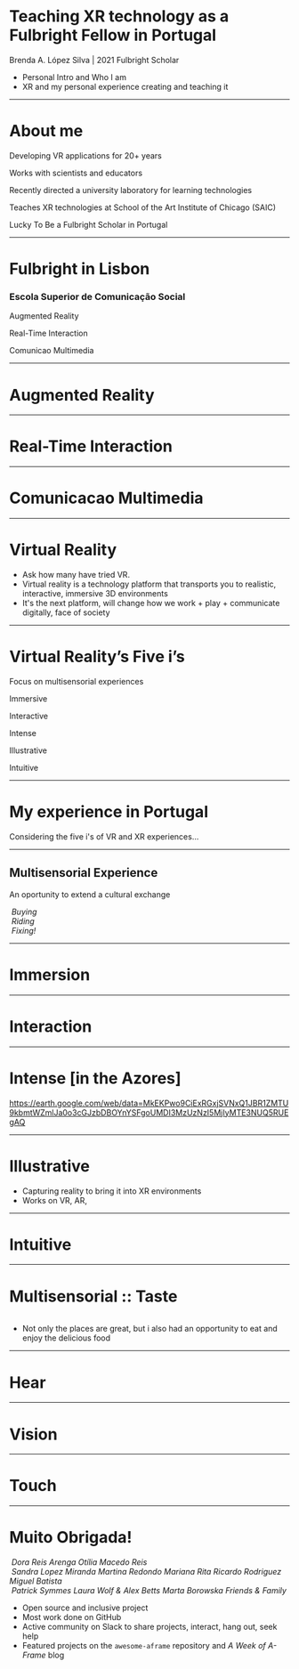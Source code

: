 <!-- .slide: data-background="media/img/F-Lisbon.png" -->

<div class="talk-title">
  <h1>Teaching XR technology as a Fulbright Fellow in Portugal</h1>
  <p class="talk-info">
    Brenda A. López Silva | 2021 Fulbright Scholar 
  </p>
</div>
 
<!-- NOTES -->
- Personal Intro and Who I am
- XR and my personal experience creating and teaching it

------
<!-- .slide: data-background-video="media/video/CAVE2.mp4" data-background-video-loop="true" data-background-video-muted="true" data-state="state--bg-dark" -->
# About me
<div class="slide__boilerplate">
<p>Developing VR applications for 20+ years</p>
<p>Works with scientists and educators</p>
<p>Recently directed a university laboratory for learning technologies</p>
<p>Teaches XR technologies at School of the Art Institute of Chicago (SAIC)</p>
<p>Lucky To Be a Fulbright Scholar in Portugal</p>

------
<!-- .slide: data-background="media/img/escs.jpg" -->
# Fulbright in Lisbon
### Escola Superior de Comunicação Social

<div class="slide__boilerplate">
  <p>Augmented Reality</p>
  <p>Real-Time Interaction</p>
  <p>Comunicao Multimedia</p>
</div>

---
<!-- .slide: data-background-video="media/video/escs-ar.mp4" data-background-video-loop="true" data-background-video-muted="true" data-state="state--bg-dark" -->
# Augmented Reality 

---
<!-- .slide: data-background-video="media/video/VR-ESCS-demo.mp4" data-background-video-loop="true" data-background-video-muted="true" data-state="state--bg-dark" -->
# Real-Time Interaction

---

<!-- .slide: data-background-video="media/video/ComunicacaoMultimedia.mp4" data-background-video-loop="true" data-background-video-muted="true" data-state="state--bg-dark" -->
# Comunicacao Multimedia

------

# Virtual Reality

<!-- .slide: data-background-video="media/video/virtualreality.mp4" data-background-video-loop="true" data-background-video-muted="true" data-state="state--bg-dark" -->

<!-- NOTES -->
- Ask how many have tried VR.
- Virtual reality is a technology platform that transports you to realistic, interactive, immersive 3D environments
- It's the next platform, will change how we work + play + communicate digitally, face of society

---
<!-- .slide: data-background="media/img/CAVE2-Antarctica.jpg" -->
# Virtual Reality’s Five i’s

Focus on multisensorial experiences

<div class="slide__boilerplate">
  <p>Immersive </p>
  <p>Interactive</p>
  <p>Intense</p>
  <p>Illustrative</p>
  <p>Intuitive</p>
</div>


------
<!-- .slide: data-background-color="#333" -->
# My experience in Portugal 

Considering the five i's of VR and XR experiences...

---
<!-- .slide: data-background-color="#333" -->
## Multisensorial Experience

An oportunity to extend a cultural exchange

<div class="captioned-image-row">
  <div>
    <img data-src="media/img/vespas.png">
    <i>Buying</i>
  </div>
  <div>
    <img data-src="media/img/vespa-mirror.png">
    <i>Riding</i>
  </div>
  <div>
    <img data-src="media/img/vespa-fix.jpg">
    <i>Fixing!</i>
  </div>
</div>

---
<!-- .slide: data-background="media/img/vespa-tour.gif" -->
# Immersion 

---
<!-- .slide: data-background-video="media/video/Cabeca-Portugal.mp4" data-background-video-loop="true" data-background-video-muted="true" data-state="state--bg-dark" -->

# Interaction

---

# Intense [in the Azores]

https://earth.google.com/web/data=MkEKPwo9CiExRGxjSVNxQ1JBR1ZMTU9kbmtWZmlJa0o3cGJzbDBOYnYSFgoUMDI3MzUzNzI5MjIyMTE3NUQ5RUEgAQ

---
# Illustrative

<div class="stretch" data-aframe-scene="scenes/azores1.html"></div>

<!-- NOTES -->
- Capturing reality to bring it into XR environments
- Works on VR, AR,

---
<!-- .slide: data-background-color="#333" -->
# Intuitive 
<!-- .slide: data-background-video="media/video/intuitive-azores.mp4" data-background-video-loop="true" data-background-video-muted="true" data-state="state--bg-dark" -->

------
# Multisensorial :: Taste

<div class="image-row">
  <div><img data-src="media/img/food-imprensa.jpg"></div>
  <div><img data-src="media/img/food-fish.jpg"></div>
  <div><img data-src="media/img/food-amago.jpg"></div>
</div>


<!-- NOTES -->
- Not only the places are great, but i also had an opportunity to eat and enjoy the delicious food 

---
# Hear

<!-- .slide: data-background="media/img/fado.png" -->

---
# Vision

---

# Touch

------
# Muito Obrigada!

<div class="captioned-image-row">
  <div>
    <img data-src="media/img/logo-Fulbright.png">
    <i>Dora Reis Arenga</i>
    <i>Otília Macedo Reis</i>
  </div>
  <div>
    <img data-src="media/img/logo-escs.png">
    <i>Sandra Lopez Miranda</i>
    <i>Martina Redondo</i>
    <i>Mariana Rita</i>
    <i>Ricardo Rodriguez</i>
    <i>Miguel Batista</i>
  </div>
  <div>
    <img data-src="media/img/scene-collage-circle.png">
    <i>Patrick Symmes</i>
    <i>Laura Wolf & Alex Betts</i>
    <i>Marta Borowska</i>
    <i>Friends & Family</i>
  </div>
</div>

<!-- NOTES -->
- Open source and inclusive project
- Most work done on GitHub
- Active community on Slack to share projects, interact, hang out, seek help
- Featured projects on the `awesome-aframe` repository and *A Week of A-Frame* blog
